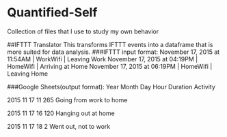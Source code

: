 # Quantified-Self
Collection of files that I use to study my own behavior

##IFTTT Translator
This transforms IFTTT events into a dataframe that is more suited for data analysis. 
###IFTTT input format:
November 17, 2015 at 11:54AM |	WorkWifi |	Leaving Work
November 17, 2015 at 04:19PM |	HomeWifi |	Arriving at Home
November 17, 2015 at 06:19PM |	HomeWifi |	Leaving Home


###Google Sheets(output format):
Year	Month	Day	Hour	Duration	Activity

2015	11	17	11	265	Going from work to home

2015	11	17	16	120	Hanging out at home

2015	11	17	18	2	Went out, not to work

